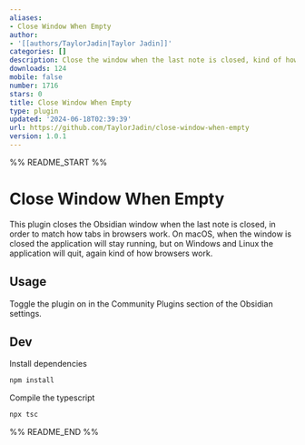 ```yaml
---
aliases:
- Close Window When Empty
author:
- '[[authors/TaylorJadin|Taylor Jadin]]'
categories: []
description: Close the window when the last note is closed, kind of how browsers work.
downloads: 124
mobile: false
number: 1716
stars: 0
title: Close Window When Empty
type: plugin
updated: '2024-06-18T02:39:39'
url: https://github.com/TaylorJadin/close-window-when-empty
version: 1.0.1
---
```


%% README_START %%

# Close Window When Empty

This plugin closes the Obsidian window when the last note is closed, in order to match how tabs in browsers work. On macOS, when the window is closed the application will stay running, but on Windows and Linux the application will quit, again kind of how browsers work.

## Usage
Toggle the plugin on in the Community Plugins section of the Obsidian settings.

## Dev

Install dependencies
```bash
npm install
```

Compile the typescript
```bash
npx tsc
```


%% README_END %%